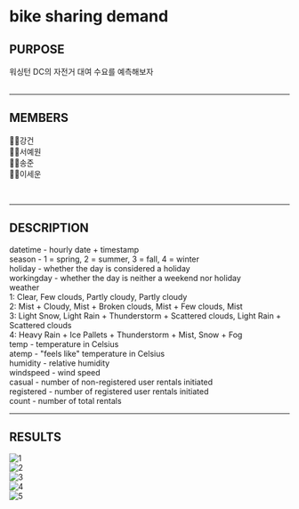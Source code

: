 # bike sharing demand


## PURPOSE

워싱턴 DC의 자전거 대여 수요를 예측해보자<br/>
<br/>

---

## MEMBERS 

🦸‍♂️강건<br/>
🦸‍♀️서예원<br/>
👨‍⚕️송준<br/>
👨‍💼이세운<br/>

<br/>

---

## DESCRIPTION

datetime - hourly date + timestamp<br/>
season - 1 = spring, 2 = summer, 3 = fall, 4 = winter<br/>
holiday - whether the day is considered a holiday<br/>
workingday - whether the day is neither a weekend nor holiday<br/>
weather<br/>
1: Clear, Few clouds, Partly cloudy, Partly cloudy<br/>
2: Mist + Cloudy, Mist + Broken clouds, Mist + Few clouds, Mist<br/>
3: Light Snow, Light Rain + Thunderstorm + Scattered clouds, Light Rain + Scattered clouds<br/>
4: Heavy Rain + Ice Pallets + Thunderstorm + Mist, Snow + Fog<br/>
temp - temperature in Celsius<br/>
atemp - "feels like" temperature in Celsius<br/>
humidity - relative humidity<br/>
windspeed - wind speed<br/>
casual - number of non-registered user rentals initiated<br/>
registered - number of registered user rentals initiated<br/>
count - number of total rentals<br/>

---
## RESULTS
![1](https://user-images.githubusercontent.com/92356170/179180513-4e195bef-645c-4439-b0b1-00e9e96e499d.png)<br/>
![2](https://user-images.githubusercontent.com/92356170/179180519-27343d73-d8e6-4e5a-b3dd-0b5b220ce27e.png)<br/>
![3](https://user-images.githubusercontent.com/92356170/179180522-9951d87a-4efe-4947-aa84-f02cd06ef7f8.png)<br/>
![4](https://user-images.githubusercontent.com/92356170/179180523-bfbf0b8d-88cb-4486-b10d-75f5844adee9.png)<br/>
![5](https://user-images.githubusercontent.com/92356170/179180525-01296e0a-2c8c-4e80-995d-ed418adb3a5f.png)<br/>
